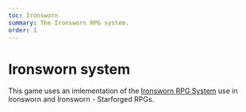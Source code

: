 ```yaml
---
toc: Ironsworn
summary: The Ironsworn RPG system.
order: 1
--- 
```

# Ironsworn system

This game uses an imlementation of the [Ironsworn RPG System](http://ironsworn.com) use in Ironsworn and Ironsworn - Starforged RPGs.

